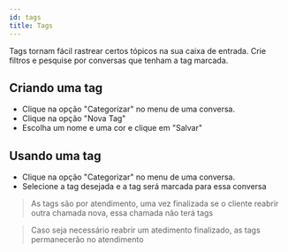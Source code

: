 ```yaml
---
id: tags
title: Tags
---
```


Tags tornam fácil rastrear certos tópicos na sua caixa de entrada. Crie filtros e pesquise
por conversas que tenham a tag marcada.

## Criando uma tag
- Clique na opção "Categorizar" no menu de uma conversa.
- Clique na opção "Nova Tag"
- Escolha um nome e uma cor e clique em "Salvar"

## Usando uma tag
- Clique na opção "Categorizar" no menu de uma conversa.
- Selecione a tag desejada e a tag será marcada para essa conversa

>As tags são por atendimento, uma vez finalizada se o cliente reabrir outra chamada nova, essa chamada não terá tags

>Caso seja necessário reabrir um atedimento finalizado, as tags permanecerão no atendimento